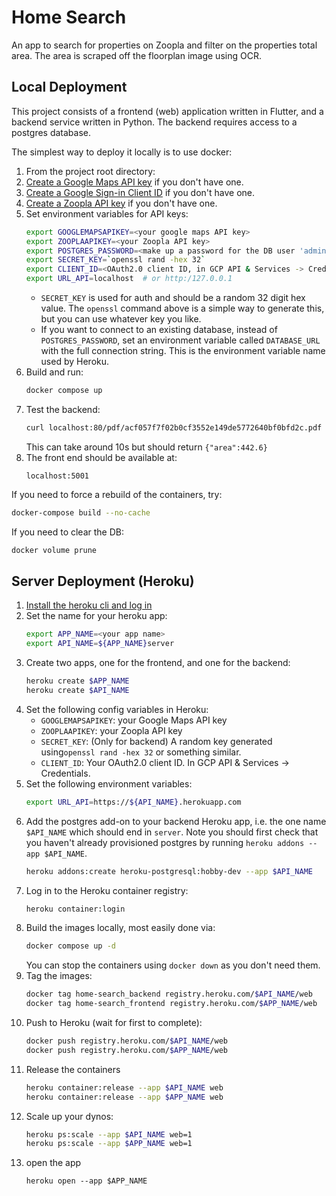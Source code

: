 # Home Search

An app to search for properties on Zoopla and filter on the properties total area. The area is scraped off the floorplan image using OCR.


## Local Deployment

This project consists of a frontend (web) application written in Flutter, and a backend service written in Python. The backend requires access to a postgres database. 

The simplest way to deploy it locally is to use docker:

1. From the project root directory:
1. [Create a Google Maps API key](https://developers.google.com/maps/documentation/javascript/get-api-key) if you don't have one.
1. [Create a Google Sign-in Client ID](https://developers.google.com/identity/sign-in/web/sign-in) if you don't have one.
1. [Create a Zoopla API key](https://developer.zoopla.co.uk/) if you don't have one.
1. Set environment variables for API keys:
   ```bash
   export GOOGLEMAPSAPIKEY=<your google maps API key>
   export ZOOPLAAPIKEY=<your Zoopla API key>
   export POSTGRES_PASSWORD=<make up a password for the DB user 'admin'>
   export SECRET_KEY=`openssl rand -hex 32`
   export CLIENT_ID=<OAuth2.0 client ID, in GCP API & Services -> Credentials>
   export URL_API=localhost  # or http:/127.0.0.1
   ```
   - `SECRET_KEY` is used for auth and should be a random 32 digit hex value. The `openssl` command above is a simple way to generate this, but you can use whatever key you like.
   - If you want to connect to an existing database, instead of `POSTGRES_PASSWORD`, set an environment variable called `DATABASE_URL` with the full connection string. This is the environment variable name used by Heroku.
1. Build and run:
   ```bash
   docker compose up
   ```
1. Test the backend:
   ```bash
   curl localhost:80/pdf/acf057f7f02b0cf3552e149de5772640bf0bfd2c.pdf
   ```
   This can take around 10s but should return `{"area":442.6}`
1. The front end should be available at:
   ```
   localhost:5001
   ```

If you need to force a rebuild of the containers, try:
 
```bash
docker-compose build --no-cache
```

If you need to clear the DB:
```bash
docker volume prune
```


## Server Deployment (Heroku)
1. [Install the heroku cli and log in](https://devcenter.heroku.com/articles/heroku-cli)
1. Set the name for your heroku app:
   ```bash
   export APP_NAME=<your app name>
   export API_NAME=${APP_NAME}server
   ```
1. Create two apps, one for the frontend, and one for the backend:
   ```bash
   heroku create $APP_NAME
   heroku create $API_NAME
   ```
1. Set the following config variables in Heroku:
   - `GOOGLEMAPSAPIKEY`: your Google Maps API key
   - `ZOOPLAAPIKEY`: your Zoopla API key
   - `SECRET_KEY`: (Only for backend) A random key generated using`openssl rand -hex 32` or something similar.
   - `CLIENT_ID`: Your OAuth2.0 client ID. In GCP API & Services -> Credentials.
1. Set the following environment variables:
   ```bash
   export URL_API=https://${API_NAME}.herokuapp.com
   ```
1. Add the postgres add-on to your backend Heroku app, i.e. the one name `$API_NAME` which should end in `server`. Note you should first check that you haven't already provisioned postgres by running `heroku addons --app $API_NAME`.
   ```bash
   heroku addons:create heroku-postgresql:hobby-dev --app $API_NAME
   ```
1. Log in to the Heroku container registry:
   ```bash
   heroku container:login
   ```
1. Build the images locally, most easily done via: 
   ```bash
   docker compose up -d
   ```
   You can stop the containers using `docker down` as you don't need them.
1. Tag the images:
   ```bash
   docker tag home-search_backend registry.heroku.com/$API_NAME/web
   docker tag home-search_frontend registry.heroku.com/$APP_NAME/web
   ```
1. Push to Heroku (wait for first to complete):
   ```bash
   docker push registry.heroku.com/$API_NAME/web
   docker push registry.heroku.com/$APP_NAME/web
   ```
1. Release the containers
   ```bash
   heroku container:release --app $API_NAME web
   heroku container:release --app $APP_NAME web
   ```
1. Scale up your dynos:
   ```bash
   heroku ps:scale --app $API_NAME web=1
   heroku ps:scale --app $APP_NAME web=1
   ```
1. open the app
   ```
   heroku open --app $APP_NAME
   ```
